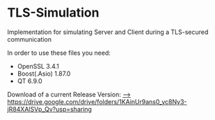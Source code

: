 # TLS-Simulation
Implementation for simulating Server and Client during a TLS-secured communication

In order to use these files you need:
- OpenSSL 3.4.1
- Boost(.Asio) 1.87.0
- QT 6.9.0

Download of a current Release Version:
[--> https://drive.google.com/drive/folders/1KAinUr9ans0_yc8Ny3-jR84XAlSVp_Qv?usp=sharing ](https://drive.google.com/drive/folders/1OKc_9lTS-4xDjBKqAE8nrHPgRKSMQfh1?usp=sharing)
